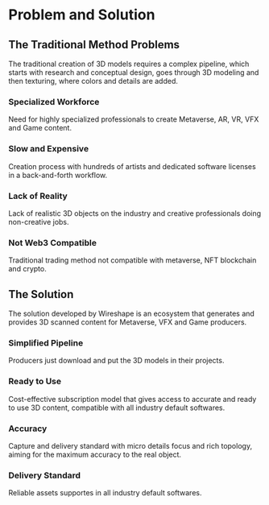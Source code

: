 # Problem and Solution

## The Traditional Method Problems

The traditional creation of 3D models requires a complex pipeline, which starts with research and conceptual design, goes through 3D modeling and then texturing, where colors and details are added.

### Specialized Workforce

Need for highly specialized professionals to create Metaverse, AR, VR, VFX and Game content.

### Slow and Expensive

Creation process with hundreds of artists and dedicated software licenses in a back-and-forth workflow.

### Lack of Reality

Lack of realistic 3D objects on the industry and creative professionals doing non-creative jobs.

### Not Web3 Compatible

Traditional trading method not compatible with metaverse, NFT blockchain and crypto.

## The Solution

The solution developed by Wireshape is an ecosystem that generates and provides 3D scanned content for Metaverse, VFX and Game producers.

### Simplified Pipeline

Producers just download and put the 3D models in their projects.

### Ready to Use

Cost-effective subscription model that gives access to accurate and ready to use 3D content, compatible with all industry default softwares.

### Accuracy

Capture and delivery standard with micro details focus and rich topology, aiming for the maximum accuracy to the real object.

### Delivery Standard

Reliable assets supportes in all industry default softwares.

